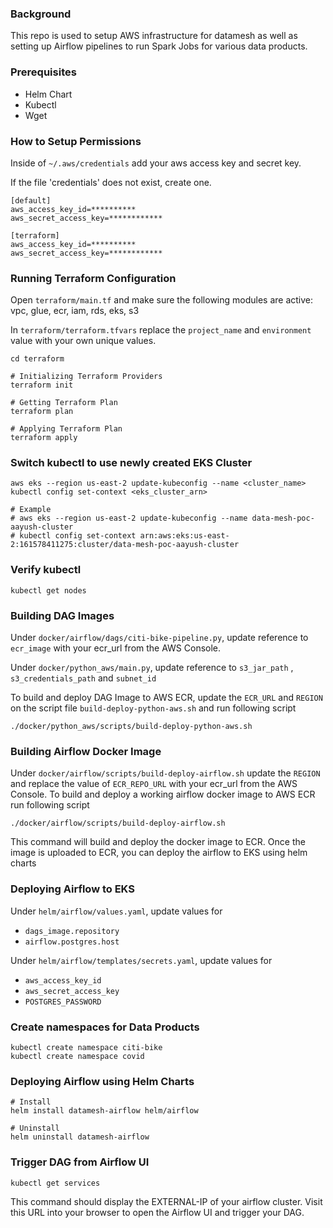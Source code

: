 ### Background

This repo is used to setup AWS infrastructure for datamesh as well as setting up Airflow pipelines to run Spark Jobs for various data products.

### Prerequisites 
* Helm Chart
* Kubectl
* Wget

### How to Setup Permissions
Inside of `~/.aws/credentials` add your aws access key and secret key.

If the file 'credentials' does not exist, create one.

```
[default]
aws_access_key_id=**********
aws_secret_access_key=************

[terraform]
aws_access_key_id=**********
aws_secret_access_key=************
```

### Running Terraform Configuration

Open `terraform/main.tf` and make sure the following modules are active: vpc, glue, ecr, iam, rds, eks, s3

In `terraform/terraform.tfvars` replace the `project_name` and `environment` value with your own unique values. 

```shell
cd terraform

# Initializing Terraform Providers
terraform init

# Getting Terraform Plan
terraform plan

# Applying Terraform Plan
terraform apply
```

### Switch kubectl to use newly created EKS Cluster

```shell
aws eks --region us-east-2 update-kubeconfig --name <cluster_name>
kubectl config set-context <eks_cluster_arn>

# Example
# aws eks --region us-east-2 update-kubeconfig --name data-mesh-poc-aayush-cluster
# kubectl config set-context arn:aws:eks:us-east-2:161578411275:cluster/data-mesh-poc-aayush-cluster
```

### Verify kubectl
```shell
kubectl get nodes
```

### Building DAG Images 
Under `docker/airflow/dags/citi-bike-pipeline.py`, update reference to `ecr_image` with your ecr_url from the AWS Console.

Under `docker/python_aws/main.py`, update reference to `s3_jar_path` , `s3_credentials_path` and `subnet_id` 

To build and deploy DAG Image to AWS ECR, update the `ECR_URL` and `REGION` on the script file `build-deploy-python-aws.sh` and run following script

```shell
./docker/python_aws/scripts/build-deploy-python-aws.sh
```

### Building Airflow Docker Image

Under `docker/airflow/scripts/build-deploy-airflow.sh` update the `REGION` and replace the value of `ECR_REPO_URL` with your ecr_url from the AWS Console. To build and deploy a working airflow docker image to AWS ECR run following script

```shell
./docker/airflow/scripts/build-deploy-airflow.sh
```

This command will build and deploy the docker image to ECR. Once the image is uploaded to ECR, you can deploy the airflow  to EKS using helm charts

### Deploying Airflow to EKS

Under `helm/airflow/values.yaml`, update values for

* `dags_image.repository`
* `airflow.postgres.host`

Under `helm/airflow/templates/secrets.yaml`, update values for

* `aws_access_key_id`
* `aws_secret_access_key`
* `POSTGRES_PASSWORD`

### Create namespaces for Data Products

```
kubectl create namespace citi-bike
kubectl create namespace covid
```

### Deploying Airflow using Helm Charts

```shell
# Install
helm install datamesh-airflow helm/airflow

# Uninstall
helm uninstall datamesh-airflow
```

### Trigger DAG from Airflow UI

```shell
kubectl get services
```
This command should display the EXTERNAL-IP of your airflow cluster. Visit this URL into your browser to open the Airflow UI and trigger your DAG.
